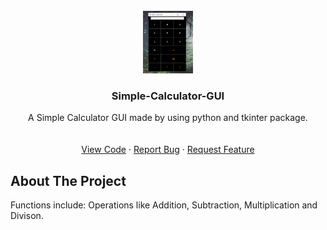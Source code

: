 
<br />
<br />
<br />
<!-- PROJECT LOGO -->
<p align="center">
  <a href="https://github.com/OmegaCoding5505/Simple-Calculator-GUI">
    <img src="calc.JPG" alt="Logo" width="80" height="100">
  </a>

  <h3 align="center">Simple-Calculator-GUI</h3>

  <p align="center">
    A Simple Calculator GUI made by using python and tkinter package.
    <br />
    <br />
    <br />
    <a href="https://github.com/OmegaCoding5505/Simple-Calculator-GUI/blob/master/Simple%20Calculator.py">View Code</a>
    ·
    <a href="https://github.com/OmegaCoding5505/Simple-Calculator-GUI/issues">Report Bug</a>
    ·
    <a href="https://github.com/OmegaCoding5505/Simple-Calculator-GUI/issues">Request Feature</a>
  </p>
</p>

## About The Project
Functions include:
  Operations like Addition, Subtraction, Multiplication and Divison.
